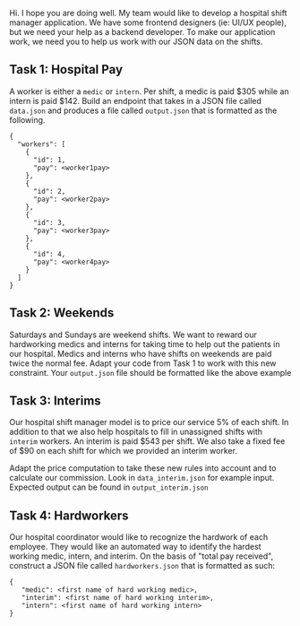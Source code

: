 Hi. I hope you are doing well. My team would like to develop a hospital shift manager application. We have some frontend designers (ie: UI/UX people), but we need your help as a
backend developer. To make our application work, we need you to help us work with our JSON data on the shifts.


## Task 1: Hospital Pay
A worker is either a `medic` or `intern`. Per shift, a medic is paid $305 while an intern is paid $142. Build an endpoint that takes in a JSON file called `data.json` and produces a
file called `output.json` that is formatted as the following.
```
{
  "workers": [
    {
      "id": 1,
      "pay": <worker1pay>
    },
    {
      "id": 2,
      "pay": <worker2pay>
    },
    {
      "id": 3,
      "pay": <worker3pay>
    },
    {
      "id": 4,
      "pay": <worker4pay>
    }
  ]
}
```

## Task 2: Weekends
Saturdays and Sundays are weekend shifts. We want to reward our hardworking medics and interns for taking time to help out the patients in our hospital.
Medics and interns who have shifts on weekends are paid twice the normal fee. Adapt your code from Task 1 to work with this new constraint. Your `output.json` file should be formatted like the above example

## Task 3: Interims
Our hospital shift manager model is to price our service 5% of each shift. In addition to that we also help hospitals to fill in unassigned shifts with `interim` workers.
An interim is paid $543 per shift. We also take a fixed fee of $90 on each shift for which we provided an interim worker.

Adapt the price computation to take these new rules into account and to calculate our commission. Look in `data_interim.json` for example input. Expected output can be found in `output_interim.json`

## Task 4: Hardworkers
Our hospital coordinator would like to recognize the hardwork of each employee. They would like an automated way to identify the hardest working medic, intern, and interim. On the basis of "total pay received", construct a JSON file called `hardworkers.json` that is formatted as such:
```
{
   "medic": <first name of hard working medic>,
   "interim": <first name of hard working interim>,
   "intern": <first name of hard working intern>
}
```

